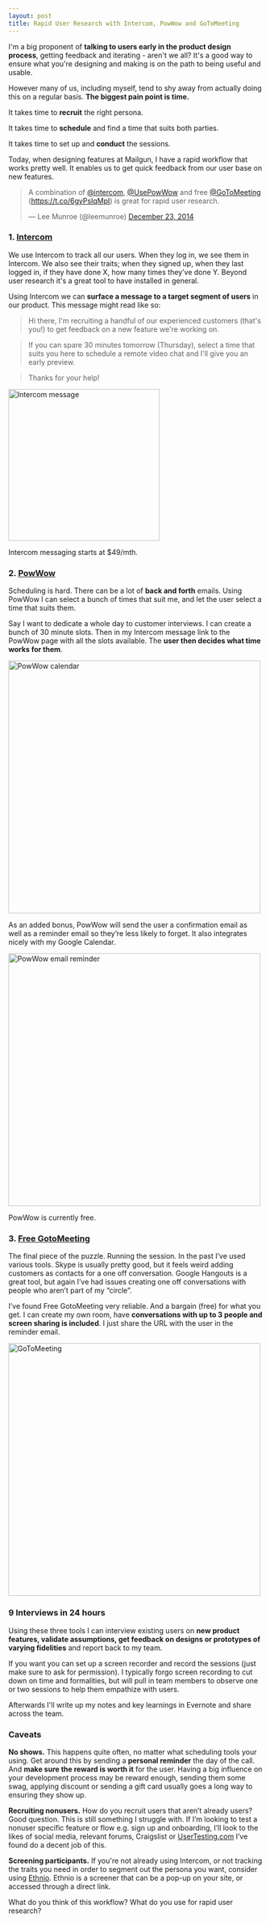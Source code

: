```yaml
---
layout: post
title: Rapid User Research with Intercom, PowWow and GoToMeeting
---
```


I'm a big proponent of **talking to users early in the product design process**, getting feedback and iterating - aren't we all? It's a good way to ensure what you're designing and making is on the path to being useful and usable.  

However many of us, including myself, tend to shy away from actually doing this on a regular basis. **The biggest pain point is time.**

It takes time to **recruit** the right persona. 

It takes time to **schedule** and find a time that suits both parties. 

It takes time to set up and **conduct** the sessions.

Today, when designing features at Mailgun, I have a rapid workflow that works pretty well. It enables us to get quick feedback from our user base on new features.

<div class="aligncenter">
<blockquote class="twitter-tweet" lang="en"><p>A combination of <a href="https://twitter.com/intercom">@intercom</a>, <a href="https://twitter.com/UsePowWow">@UsePowWow</a> and free <a href="https://twitter.com/GoToMeeting">@GoToMeeting</a> (<a href="https://t.co/6gyPsIqMpI">https://t.co/6gyPsIqMpI</a>) is great for rapid user research.</p>&mdash; Lee Munroe (@leemunroe) <a href="https://twitter.com/leemunroe/status/547488947631181824">December 23, 2014</a></blockquote>
<script async src="//platform.twitter.com/widgets.js" charset="utf-8"></script>
</div>

### 1. [Intercom](https://www.intercom.io/)

We use Intercom to track all our users. When they log in, we see them in Intercom. We also see their traits; when they signed up, when they last logged in, if they have done X, how many times they’ve done Y. Beyond user research it's a great tool to have installed in general.

Using Intercom we can **surface a message to a target segment of users** in our product. This message might read like so:

> Hi there, I'm recruiting a handful of our experienced customers (that's you!) to get feedback on a new feature we're working on.

> If you can spare 30 minutes tomorrow (Thursday), select a time that suits you here to schedule a remote video chat and I'll give you an early preview.

> Thanks for your help!

<p class="aligncenter"><img src="{{site.baseurl}}/img/intercom.png" width="300" alt="Intercom message"></p>

Intercom messaging starts at $49/mth.


### 2. [PowWow](http://usepowwow.com/)

Scheduling is hard. There can be a lot of **back and forth** emails. Using PowWow I can select a bunch of times that suit me, and let the user select a time that suits them.

Say I want to dedicate a whole day to customer interviews. I can create a bunch of 30 minute slots. Then in my Intercom message link to the PowWow page with all the slots available. The **user then decides what time works for them**.

<p class="aligncenter"><img src="{{site.baseurl}}/img/powwow.png" width="500" alt="PowWow calendar"></p>

As an added bonus, PowWow will send the user a confirmation email as well as a reminder email so they’re less likely to forget. It also integrates nicely with my Google Calendar.

<p class="aligncenter"><img src="{{site.baseurl}}/img/powwow2.png" width="500" alt="PowWow email reminder"></p>

PowWow is currently free.


### 3. [Free GotoMeeting](https://free.gotomeeting.com/)

The final piece of the puzzle. Running the session. In the past I’ve used various tools. Skype is usually pretty good, but it feels weird adding customers as contacts for a one off conversation. Google Hangouts is a great tool, but again I’ve had issues creating one off conversations with people who aren’t part of my “circle”.

I’ve found Free GotoMeeting very reliable. And a bargain (free) for what you get. I can create my own room, have **conversations with up to 3 people and screen sharing is included**. I just share the URL with the user in the reminder email. 

<p class="aligncenter"><img src="{{site.baseurl}}/img/gotomeeting.png" width="500" alt="GoToMeeting"></p>

### 9 Interviews in 24 hours

Using these three tools I can interview existing users on **new product features, validate assumptions, get feedback on designs or prototypes of varying fidelities** and report back to my team.

If you want you can set up a screen recorder and record the sessions (just make sure to ask for permission). I typically forgo screen recording to cut down on time and formalities, but will pull in team members to observe one or two sessions to help them empathize with users.

Afterwards I'll write up my notes and key learnings in Evernote and share across the team.

### Caveats

**No shows.** This happens quite often, no matter what scheduling tools your using. Get around this by sending a **personal reminder** the day of the call. And **make sure the reward is worth it** for the user. Having a big influence on your development process may be reward enough, sending them some swag, applying discount or sending a gift card usually goes a long way to ensuring they show up.

**Recruiting nonusers.** How do you recruit users that aren’t already users? Good question. This is still something I struggle with. If I’m looking to test a nonuser specific feature or flow e.g. sign up and onboarding, I’ll look to the likes of social media, relevant forums, Craigslist or [UserTesting.com](http://www.usertesting.com/) I’ve found do a decent job of this.

**Screening participants.** If you're not already using Intercom, or not tracking the traits you need in order to segment out the persona you want, consider using [Ethnio](https://ethn.io/). Ethnio is a screener that can be a pop-up on your site, or accessed through a direct link. 

What do you think of this workflow? What do you use for rapid user research?
